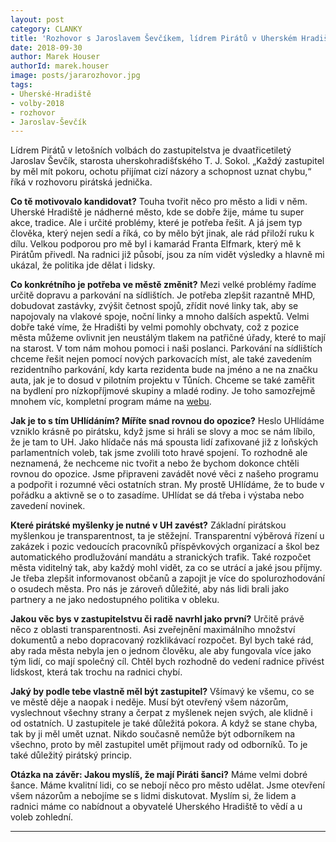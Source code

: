 ```yaml
---
layout: post
category: CLANKY
title: 'Rozhovor s Jaroslavem Ševčíkem, lídrem Pirátů v Uherském Hradišti'
date: 2018-09-30
author: Marek Houser
authorId: marek.houser
image: posts/jararozhovor.jpg
tags: 
- Uherské-Hradiště
- volby-2018 
- rozhovor
- Jaroslav-Ševčík
---
```

Lídrem Pirátů v letošních volbách do zastupitelstva je dvaatřicetiletý Jaroslav Ševčík, starosta uherskohradišťského T. J. Sokol. „Každý zastupitel by měl mít pokoru, ochotu přijímat cizí názory a schopnost uznat chybu,“ říká v rozhovoru pirátská jednička.

**Co tě motivovalo kandidovat?**
Touha tvořit něco pro město a lidi v něm. Uherské Hradiště je nádherné město, kde se dobře žije, máme tu super akce, tradice. Ale i určité problémy, které je potřeba řešit. A já jsem typ člověka, který nejen sedí a říká, co by mělo být jinak, ale rád přiloží ruku k dílu. Velkou podporou pro mě byl i kamarád Franta Elfmark, který mě k Pirátům přivedl. Na radnici již působí, jsou za ním vidět výsledky a hlavně mi ukázal, že politika jde dělat i lidsky.

**Co konkrétního je potřeba ve městě změnit?**
Mezi velké problémy řadíme určitě dopravu a parkování na sídlištích. Je potřeba zlepšit razantně MHD, dobudovat zastávky, zvýšit četnost spojů, zřídit nové linky tak, aby se napojovaly na vlakové spoje, noční linky a mnoho dalších aspektů. Velmi dobře také víme, že Hradišti by velmi pomohly obchvaty, což z pozice města můžeme ovlivnit jen neustálým tlakem na patřičné úřady, které to mají na starost. V tom nám mohou pomoci i naši poslanci. Parkování na sídlištích chceme řešit nejen pomocí nových parkovacích míst, ale také zavedením rezidentního parkování, kdy karta rezidenta bude na jméno a ne na značku auta, jak je to dosud v pilotním projektu v Tůních. Chceme se také zaměřit na bydlení pro nízkopříjmové skupiny a mladé rodiny. Je toho samozřejmě mnohem víc, kompletní program máme na <a href="https://uh.pirati.cz/program/" target="_blank">webu</a>.

**Jak je to s tím UHlídáním? Míříte snad rovnou do opozice?**
Heslo UHlídáme vzniklo krásně po pirátsku, když jsme si hráli se slovy a moc se nám líbilo, že je tam to UH. Jako hlídače nás má spousta lidí zafixované již z loňských parlamentních voleb, tak jsme zvolili toto hravé spojení. To rozhodně ale neznamená, že nechceme nic tvořit a nebo že bychom dokonce chtěli rovnou do opozice. Jsme připraveni zavádět nové věci z našeho programu a podpořit i rozumné věci ostatních stran. My prostě UHlídáme, že to bude v pořádku a aktivně se o to zasadíme. UHlídat se dá třeba i výstaba nebo zavedení novinek.

**Které pirátské myšlenky je nutné v UH zavést?**
Základní pirátskou myšlenkou je transparentnost, ta je stěžejní. Transparentní výběrová řízení u zakázek i pozic vedoucích pracovníků příspěvkových organizací a škol bez automatického prodlužování mandátu a stranických trafik. Také rozpočet města viditelný tak, aby každý mohl vidět, za co se utrácí a jaké jsou příjmy. Je třeba zlepšit informovanost občanů a zapojit je více do spolurozhodování o osudech města. Pro nás je zároveň důležité, aby nás lidi brali jako partnery a ne jako nedostupného politika v obleku.

**Jakou věc bys v zastupitelstvu či radě navrhl jako první?**
Určitě právě něco z oblasti transparentnosti. Asi zveřejnění maximálního množství dokumentů a nebo dopracovaný rozklikávací rozpočet. Byl bych také rád, aby rada města nebyla jen o jednom člověku, ale aby fungovala více jako tým lidí, co mají společný cíl. Chtěl bych rozhodně do vedení radnice přivést lidskost, která tak trochu na radnici chybí.

**Jaký by podle tebe vlastně měl být zastupitel?**
Všímavý ke všemu, co se ve městě děje a naopak i neděje. Musí být otevřený všem názorům, vyslechnout všechny strany a čerpat z myšlenek nejen svých, ale klidně i od ostatních. U zastupitele je také důležitá pokora. A když se stane chyba, tak by ji měl umět uznat. Nikdo současně nemůže být odborníkem na všechno, proto by měl zastupitel umět přijmout rady od odborníků. To je také důležitý pirátský princip.

**Otázka na závěr: Jakou myslíš, že mají Piráti šanci?**
Máme velmi dobré šance. Máme kvalitní lidi, co se nebojí něco pro město udělat. Jsme otevření všem názorům a nebojíme se s lidmi diskutovat. Myslím si, že lidem a radnici máme co nabídnout a obyvatelé Uherského Hradiště to vědí a u voleb zohlední.

- - -
